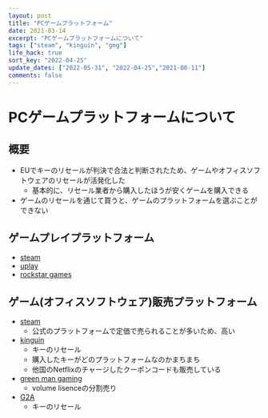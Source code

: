 ```yaml
---
layout: post
title: "PCゲームプラットフォーム"
date: 2021-03-14
excerpt: "PCゲームプラットフォームについて"
tags: ["steam", "kinguin", "gmg"]
life_hack: true
sort_key: "2022-04-25"
update_dates: ["2022-05-31", "2022-04-25","2021-08-11"]
comments: false
---
```


# PCゲームプラットフォームについて

## 概要
 - EUでキーのリセールが判決で合法と判断されたため、ゲームやオフィスソフトウェアのリセールが活発化した
   - 基本的に、リセール業者から購入したほうが安くゲームを購入できる
 - ゲームのリセールを通じて買うと、ゲームのプラットフォームを選ぶことができない

## ゲームプレイプラットフォーム
 - [steam](https://store.steampowered.com/)
 - [uplay](https://ubisoftconnect.com/ja-JP/)
 - [rockstar games](https://socialclub.rockstargames.com/rockstar-games-launcher)

## ゲーム(オフィスソフトウェア)販売プラットフォーム
 - [steam](https://store.steampowered.com/)
   - 公式のプラットフォームで定価で売られることが多いため、高い
 - [kinguin](https://www.kinguin.net/)
   - キーのリセール
   - 購入したキーがどのプラットフォームなのかまちまち
   - 他国のNetflixのチャージしたクーポンコードも販売している
 - [green man gaming](https://www.greenmangaming.com/ja/)
   - volume lisenceの分割売り
 - [G2A](https://www.g2a.com/)
   - キーのリセール
